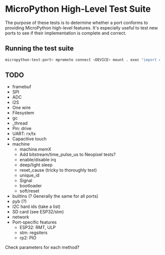 # MicroPython High-Level Test Suite

The purpose of these tests is to determine whether a port conforms to providing MicroPython high-level features. It's especially useful to test new ports to see if their implementation is complete and correct.

## Running the test suite

```bash
micropython-test-port> mpremote connect <DEVICE> mount . exec "import overview"
```

## TODO
* framebuf
* SPI
* ADC
* I2S
* One wire
* Filesystem
* gc
* _thread
* Pin: drive
* UART: rx/tx
* Capacitive touch
* machine
  * machine.memX
  * Add bitstream/time_pulse_us to Neopixel tests?
  * enable/disable irq
  * deep/light sleep
  * reset_cause (tricky to thoroughly test)
  * unique_id
  * Signal
  * bootloader
  * soft/reset
* builtins (? Generally the same for all ports)
* pyb (?)
* I2C hard ids (take a list)
* SD card (see ESP32/stm)
* network
* Port-specific features
  * ESP32: RMT, ULP
  * stm: regsiters
  * rp2: PIO

Check parameters for each method?
